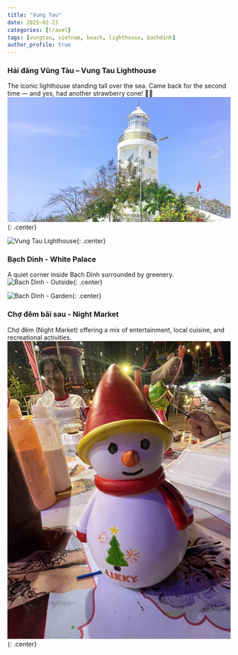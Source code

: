 ```yaml
---
title: "Vung Tau"
date: 2025-02-23
categories: [travel]
tags: [vungtau, vietnam, beach, lighthouse, bachdinh]
author_profile: true
---
```


### Hải đăng Vũng Tàu – Vung Tau Lighthouse
The iconic lighthouse standing tall over the sea. Came back for the second time — and yes, had another strawberry cone! 🍓🙂
![Vung Tau Lighthouse](/images/vungtau/haidang2.jpg){: .center}

![Vung Tau Lighthouse](/images/vungtau/haidang.JPG){: .center}

### Bạch Dinh - White Palace
A quiet corner inside Bạch Dinh surrounded by greenery.
![Bach Dinh - Outside](/images/vungtau/bachdinh1.JPG){: .center}

![Bach Dinh - Garden](/images/vungtau/bachdinh2.JPG){: .center}

### Chợ đêm bãi sau - Night Market
Chợ đêm (Night Market) offering a mix of entertainment, local cuisine, and recreational activities.
![Night Market](/images/vungtau/totuong.jpeg){: .center}